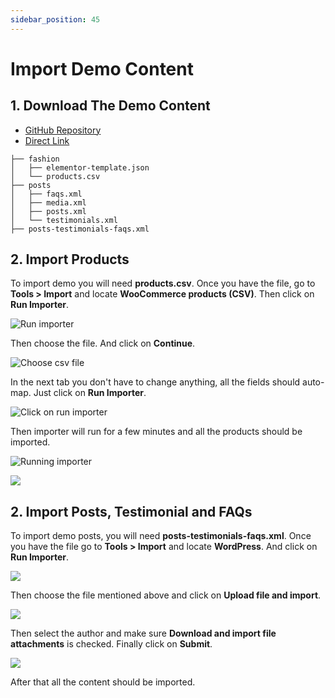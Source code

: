 ```yaml
---
sidebar_position: 45
---
```


# Import Demo Content

## 1. Download The Demo Content

- [GitHub Repository](https://github.com/redoxbird/demo-content)
- [Direct Link](https://github.com/redoxbird/demo-content/releases/latest)

```
├── fashion
│   ├── elementor-template.json
│   └── products.csv
├── posts
│   ├── faqs.xml
│   ├── media.xml
│   ├── posts.xml
│   └── testimonials.xml
├── posts-testimonials-faqs.xml
```

## 2. Import Products

To import demo you will need **products.csv**. Once you have the file, go to **Tools > Import** and locate **WooCommerce products (CSV)**. Then click on **Run Importer**.

![Run importer](/img/getting-started/import-demo-data/run-importer.png)

Then choose the file. And click on **Continue**.

![Choose csv file](/img/getting-started/import-demo-data/products-choose.png)

In the next tab you don't have to change anything, all the fields should auto-map. Just click on **Run Importer**.

![Click on run importer](/img/getting-started/import-demo-data/run-importer-final.png)

Then importer will run for a few minutes and all the products should be imported.

![Running importer](/img/getting-started/import-demo-data/running-woo-importer.png)

![](/img/getting-started/import-demo-data/complete-woo-importer.png)

## 2. Import Posts, Testimonial and FAQs

To import demo posts, you will need **posts-testimonials-faqs.xml**. Once you have the file go to **Tools > Import** and locate **WordPress**. And click on **Run Importer**.

![](/img/getting-started/import-demo-data/posts-find-importer.png)

Then choose the file mentioned above and click on **Upload file and import**.

![](/img/getting-started/import-demo-data/posts-upload-file.png)

Then select the author and make sure **Download and import file attachments** is checked. Finally click on **Submit**.

![](/img/getting-started/import-demo-data/posts-select-author.png)

After that all the content should be imported.

